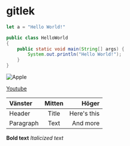 # gitlek




```javascript
let a = "Hello World!"

```

```java
public class HelloWorld
{
	public static void main(String[] args) {
		System.out.println("Hello World!");
	}
}
```

![Apple](https://source.unsplash.com/random/1600x900?apple)


[Youtube](https://www.youtube.com)

| Vänster     | Mitten      | Höger         |
| :---        |    :----:   |          ---: |
| Header      | Title       | Here's this   |
| Paragraph   | Text        | And more      |


**Bold text** *Italicized text*

